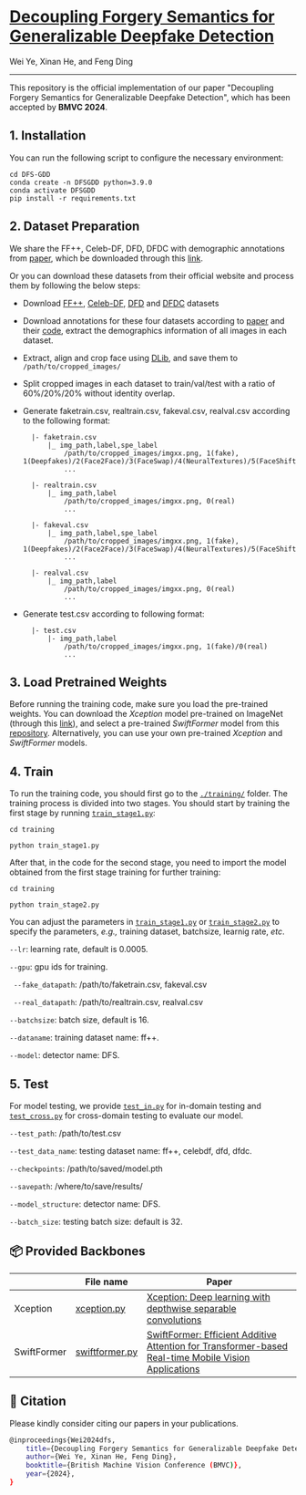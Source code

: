 # [Decoupling Forgery Semantics for Generalizable Deepfake Detection](https://arxiv.org/abs/2406.09739)

Wei Ye, Xinan He, and Feng Ding
_________________

This repository is the official implementation of our paper "Decoupling Forgery Semantics for Generalizable Deepfake Detection", which has been accepted by **BMVC 2024**. 

## 1. Installation
You can run the following script to configure the necessary environment:

```
cd DFS-GDD
conda create -n DFSGDD python=3.9.0
conda activate DFSGDD
pip install -r requirements.txt
```

## 2. Dataset Preparation

We share the FF++, Celeb-DF, DFD, DFDC with demographic annotations from [paper](https://arxiv.org/pdf/2208.05845.pdf),  which be downloaded through this [link](https://purdue0-my.sharepoint.com/:f:/g/personal/lin1785_purdue_edu/EtMK0nfxMldAikDxesIo6ckBVHMME1iIV1id_ZsbM9hsqg?e=WayYoy). 

Or you can download these datasets from their official website and process them by following the below steps:
- Download [FF++](https://github.com/ondyari/FaceForensics), [Celeb-DF](https://github.com/yuezunli/celeb-deepfakeforensics), [DFD](https://ai.googleblog.com/2019/09/contributing-data-to-deepfake-detection.html) and [DFDC](https://ai.facebook.com/datasets/dfdc/) datasets
- Download annotations for these four datasets according to [paper](https://arxiv.org/pdf/2208.05845.pdf) and their [code](https://github.com/pterhoer/DeepFakeAnnotations), extract the demographics information of all images in each dataset. 
- Extract, align and crop face using [DLib](https://www.jmlr.org/papers/volume10/king09a/king09a.pdf), and save them to `/path/to/cropped_images/`
- Split cropped images in each dataset to train/val/test with a ratio of 60%/20%/20% without identity overlap.
- Generate faketrain.csv, realtrain.csv, fakeval.csv, realval.csv according to the following format:
  
		|- faketrain.csv
			|_ img_path,label,spe_label
				/path/to/cropped_images/imgxx.png, 1(fake), 1(Deepfakes)/2(Face2Face)/3(FaceSwap)/4(NeuralTextures)/5(FaceShifter)
				...

		|- realtrain.csv
			|_ img_path,label
				/path/to/cropped_images/imgxx.png, 0(real)
				...

		|- fakeval.csv
			|_ img_path,label,spe_label
				/path/to/cropped_images/imgxx.png, 1(fake), 1(Deepfakes)/2(Face2Face)/3(FaceSwap)/4(NeuralTextures)/5(FaceShifter)
				...

		|- realval.csv
			|_ img_path,label
				/path/to/cropped_images/imgxx.png, 0(real)
				...
		
- Generate test.csv according to following format:

		|- test.csv
			|- img_path,label
				/path/to/cropped_images/imgxx.png, 1(fake)/0(real)
				...

## 3. Load Pretrained Weights
Before running the training code, make sure you load the pre-trained weights. You can download the *Xception* model pre-trained on ImageNet (through this [link](http://data.lip6.fr/cadene/pretrainedmodels/xception-b5690688.pth)), and select a pre-trained *SwiftFormer* model from this [repository](https://github.com/Amshaker/SwiftFormer). Alternatively, you can use your own pre-trained *Xception* and *SwiftFormer* models.

## 4. Train
To run the training code, you should first go to the [`./training/`](./training/) folder. The training process is divided into two stages. You should start by training the first stage by running [`train_stage1.py`](training/train_stage1.py):

```
cd training

python train_stage1.py 
```
After that, in the code for the second stage, you need to import the model obtained from the first stage training for further training:

```
cd training

python train_stage2.py 
```

You can adjust the parameters in [`train_stage1.py`](training/train_stage1.py) or [`train_stage2.py`](training/train_stage2.py) to specify the parameters, *e.g.,* training dataset, batchsize, learnig rate, *etc*.

`--lr`: learning rate, default is 0.0005. 

`--gpu`: gpu ids for training.

` --fake_datapath`: /path/to/faketrain.csv, fakeval.csv

` --real_datapath`: /path/to/realtrain.csv, realval.csv

`--batchsize`: batch size, default is 16.

`--dataname`: training dataset name: ff++.

`--model`: detector name: DFS.

## 5. Test
For model testing, we provide [`test_in.py`](training/test_in.py) for in-domain testing and [`test_cross.py`](training/test_cross.py) for cross-domain testing to evaluate our model.

`--test_path`: /path/to/test.csv 

`--test_data_name`: testing dataset name: ff++, celebdf, dfd, dfdc.

`--checkpoints`: /path/to/saved/model.pth 

`--savepath`: /where/to/save/results/ 

`--model_structure`: detector name: DFS.

`--batch_size`: testing batch size: default is 32.

## 📦 Provided Backbones
|                  | File name                                         | Paper                                                                                                                                                                                                                                                                                                                                                         |
|------------------|---------------------------------------------------|---------------------------------------------------------------------------------------------------------------------------------------------------------------------------------------------------------------------------------------------------------------------------------------------------------------------------------------------------------------|
| Xception          | [xception.py](./training/networks/xception.py)    | [Xception: Deep learning with depthwise separable convolutions](https://openaccess.thecvf.com/content_cvpr_2017/html/Chollet_Xception_Deep_Learning_CVPR_2017_paper.html) |
| SwiftFormer          | [swiftformer.py](./training/networks/swiftformer.py) | [SwiftFormer: Efficient Additive Attention for Transformer-based Real-time Mobile Vision Applications](https://openaccess.thecvf.com/content/ICCV2023/papers/Shaker_SwiftFormer_Efficient_Additive_Attention_for_Transformer-based_Real-time_Mobile_Vision_Applications_ICCV_2023_paper.pdf) |

## 📖 Citation
Please kindly consider citing our papers in your publications. 
```bash
@inproceedings{Wei2024dfs,
    title={Decoupling Forgery Semantics for Generalizable Deepfake Detection},
    author={Wei Ye, Xinan He, Feng Ding},
    booktitle={British Machine Vision Conference (BMVC)},
    year={2024},
}
```